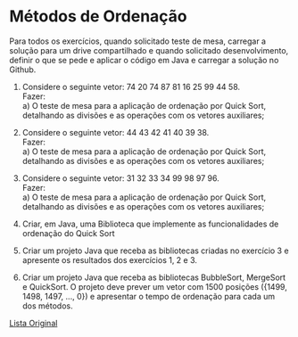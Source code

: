 # Métodos de Ordenação
Para todos os exercícios, quando solicitado teste de mesa, carregar a solução para um drive
compartilhado e quando solicitado desenvolvimento, definir o que se pede e aplicar o código em Java e
carregar a solução no Github.


1. Considere o seguinte vetor:
74 20 74 87 81 16 25 99 44 58.    
Fazer:    
a) O teste de mesa para a aplicação de ordenação por Quick Sort, detalhando as divisões e as operações
com os vetores auxiliares;


2. Considere o seguinte vetor:
44 43 42 41 40 39 38.    
Fazer:    
a) O teste de mesa para a aplicação de ordenação por Quick Sort, detalhando as divisões e as operações
com os vetores auxiliares;


3. Considere o seguinte vetor:
31 32 33 34 99 98 97 96.    
Fazer:    
a) O teste de mesa para a aplicação de ordenação por Quick Sort, detalhando as divisões e as operações
com os vetores auxiliares;


4. Criar, em Java, uma Biblioteca que implemente as funcionalidades de ordenação do Quick Sort

 
5. Criar um projeto Java que receba as bibliotecas criadas no exercício 3 e apresente os resultados dos
exercícios 1, 2 e 3.


6. Criar um projeto Java que receba as bibliotecas BubbleSort, MergeSort e QuickSort. O projeto deve
prever um vetor com 1500 posições ({1499, 1498, 1497, ..., 0}) e apresentar o tempo de ordenação para
cada um dos métodos.


 [Lista Original](https://drive.google.com/file/d/1IKU6BGOBevZQ_7clzB54M0pPfbFl3LIZ/view)

